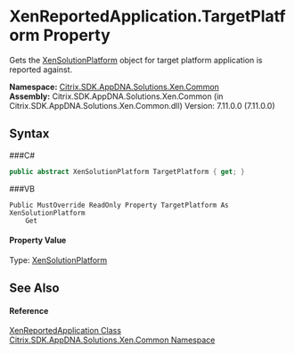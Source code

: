 # XenReportedApplication.TargetPlatform Property 
 

Gets the <a href="T_Citrix_SDK_AppDNA_Solutions_Xen_Common_XenSolutionPlatform">XenSolutionPlatform</a> object for target platform application is reported against.

**Namespace:**&nbsp;<a href="N_Citrix_SDK_AppDNA_Solutions_Xen_Common">Citrix.SDK.AppDNA.Solutions.Xen.Common</a><br />**Assembly:**&nbsp;Citrix.SDK.AppDNA.Solutions.Xen.Common (in Citrix.SDK.AppDNA.Solutions.Xen.Common.dll) Version: 7.11.0.0 (7.11.0.0)

## Syntax

###C#
```csharp
public abstract XenSolutionPlatform TargetPlatform { get; }
```

###VB
```vbnet
Public MustOverride ReadOnly Property TargetPlatform As XenSolutionPlatform
	Get
```


#### Property Value
Type: <a href="T_Citrix_SDK_AppDNA_Solutions_Xen_Common_XenSolutionPlatform">XenSolutionPlatform</a>

## See Also


#### Reference
<a href="T_Citrix_SDK_AppDNA_Solutions_Xen_Common_XenReportedApplication">XenReportedApplication Class</a><br /><a href="N_Citrix_SDK_AppDNA_Solutions_Xen_Common">Citrix.SDK.AppDNA.Solutions.Xen.Common Namespace</a><br />